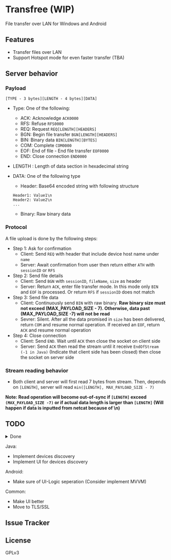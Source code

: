 # Transfree (WIP)
File transfer over LAN for Windows and Android

## Features

- Transfer files over LAN
- Support Hotspot mode for even faster transfer (TBA)

## Server behavior

### Payload
```access transformers
[TYPE - 3 bytes][LENGTH - 4 bytes][DATA]
```
- Type: One of the following:
  + ACK: Acknowledge `ACK0000`
  + RFS: Refuse `RFS0000`
  + REQ: Request `REQ[LENGTH][HEADERS]`
  + BGN: Begin file transfer `BGN[LENGTH][HEADERS]`
  + BIN: Binary data `BIN[LENGTH][BYTES]`
  + COM: Complete `COM0000`
  + EOF: End of file - End file transfer `EOF0000`
  + END: Close connection `END0000`

- LENGTH : Length of data section in hexadecimal string
- DATA: One of the following type
    + Header: Base64 encoded string with following structure
    ```access transformers
    Header1: Value1\n
    Header2: Value2\n
    ...
    ```
    + Binary: Raw binary data

### Protocol
A file upload is done by the following steps:
- Step 1: Ask for confirmation
  - Client: Send `REQ` with header that include device host name under `name`
  - Server: Await confirmation from user then return either `ATH` with `sessionID` or `RFS`
- Step 2: Send file details
  - Client: Send `BGN` with `sessionID`, `fileName`, `size` as header
  - Server: Return `ACK`, enter file transfer mode. In this mode only `BIN` and `EOF` is processed. Or return `RFS` if 
`sessionID` does not match
- Step 3: Send file data
  - Client: Continuously send `BIN` with raw binary. **Raw binary size must not exceed (MAX_PAYLOAD_SIZE - 7). Otherwise, data 
past (MAX_PAYLOAD_SIZE -7) will not be read**
  - Sevrer: Silent. After all the data promised in `size` has been delivered, return `COM` and resume normal operation.
If received an `EOF`, return `ACK` and resume normal operation
- Step 4: Close connection
  - Client: Send `END`. Wait until `ACK` then close the socket on client side
  - Server: Send `ACK` then read the stream until it receive `EndOfStream (-1 in Java)` 
(Indicate that client side has been closed) then close the socket on server side

### Stream reading behavior
- Both client and server will first read 7 bytes from stream. Then, depends on `[LENGTH]`, server will read `min([LENGTH], MAX_PAYLOAD_SIZE - 7)`

**Note: Read operation will become out-of-sync if `[LENGTH]` exceed `(MAX_PAYLOAD_SIZE -7)` or if actual data length is 
larger than `[LENGTH]` (Will happen if data is inputted from netcat because of \n)** 

## TODO
<details>
  <summary>Done</summary>

Java:
- ~~Backend~~
- ~~UI for send view~~
- ~~Implement UI for receiving~~

Android:
- ~~Adapt Java to Android~~
- ~~Implement devices discovery~~

</details>

Java:
- Implement devices discovery
- Implement UI for devices discovery 

Android:
- Make sure of UI-Logic seperation (Consider implement MVVM)

Common:
- Make UI better
- Move to TLS/SSL


## Issue Tracker

## License
GPLv3



